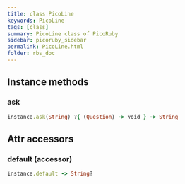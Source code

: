 ```yaml
---
title: class PicoLine
keywords: PicoLine
tags: [class]
summary: PicoLine class of PicoRuby
sidebar: picoruby_sidebar
permalink: PicoLine.html
folder: rbs_doc
---
```

## Instance methods
### ask

```ruby
instance.ask(String) ?{ (Question) -> void } -> String
```
## Attr accessors
### default (accessor)
```ruby
instance.default -> String?
```
